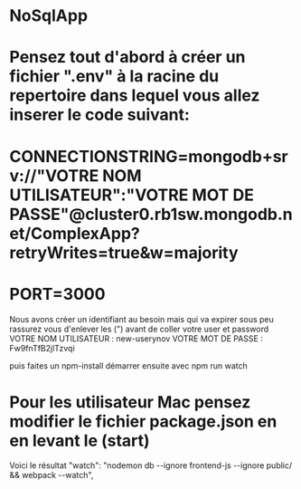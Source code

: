 # NoSqlApp
# Pensez tout d'abord à créer un fichier ".env" à la racine du repertoire dans lequel vous allez inserer le code suivant:

# CONNECTIONSTRING=mongodb+srv://"VOTRE NOM UTILISATEUR":"VOTRE MOT DE PASSE"@cluster0.rb1sw.mongodb.net/ComplexApp?retryWrites=true&w=majority
# PORT=3000 
>
Nous avons créer un identifiant au besoin mais qui va expirer sous peu rassurez vous d'enlever les (") avant de coller votre user et password
VOTRE NOM UTILISATEUR : new-userynov
VOTRE MOT DE PASSE : Fw9fnTfB2jlTzvqi

puis faites un npm-install
démarrer ensuite avec npm run watch
# Pour les utilisateur Mac pensez modifier le fichier package.json en en levant le (start)
Voici le résultat "watch": "nodemon db --ignore frontend-js --ignore public/ && webpack --watch",
